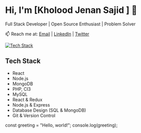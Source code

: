 # Hi, I'm [Kholood Jenan Sajid ] 👋

Full Stack Developer | Open Source Enthusiast | Problem Solver

📫 Reach me at: [Email](mailto:kholoodjenansajid@gmail.com) | [LinkedIn](https://www.linkedin.com/in/kholood-jenan-sajid/) | 
[Twitter](https://twitter.com/KholoodSajid)

[![Tech Stack](https://img.shields.io/badge/Tech%20Stack-React%20%7C%20Node.js%20%7C%20MongoDB-blue)](#tech-stack)

## Tech Stack

- React
- Node.js
- MongoDB
- PHP, CI3
- MySQL
- React & Redux
- Node.js & Express
- Database Design (SQL & MongoDB)
- Git & Version Control

const greeting = "Hello, world!";
console.log(greeting);



